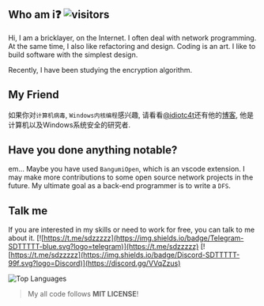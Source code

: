
## Who am i❓ ![visitors](https://visitor-badge.laobi.icu/badge?page_id=sdttttt.sdttttt)

Hi, I am a bricklayer, on the Internet. I often deal with network programming. At the same time, 
I also like refactoring and design. Coding is an art. I like to build software with the simplest design.

Recently, I have been studying the encryption algorithm.

## My Friend

如果你对`计算机病毒`, `Windows内核编程`感兴趣, 请看看[@idiotc4t](https://github.com/idiotc4t)还有他的[博客](https://idiotc4t.gitbook.io/), 他是计算机以及Windows系统安全的研究者.

## Have you done anything notable? 

em... Maybe you have used `BangumiOpen`, which is an vscode extension.
I may make more contributions to some open source network projects in the future. 
My ultimate goal as a back-end programmer is to write a `DFS`.

## Talk me 

If you are interested in my skills or need to work for free, you can talk to me about it.
[![https://t.me/sdzzzzz](https://img.shields.io/badge/Telegram-SDTTTTT-blue.svg?logo=telegram)](https://t.me/sdzzzzz) 
[![https://t.me/sdzzzzz](https://img.shields.io/badge/Discord-SDTTTTT-99f.svg?logo=Discord)](https://discord.gg/VVqZzus)

![Top Languages](https://github-readme-stats.vercel.app/api/top-langs/?username=sdttttt&layout=compact)

> My all code follows **MIT LICENSE**!
